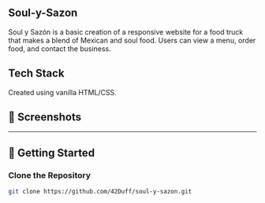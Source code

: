 ## Soul-y-Sazon
Soul y Sazón is a basic creation of a responsive website for a food truck that makes a blend of Mexican and soul food. Users can view a menu, order food, and contact the business.

## Tech Stack
Created using vanilla HTML/CSS.

## 📸 Screenshots

---

## 🚀 Getting Started

### Clone the Repository
```bash
git clone https://github.com/42Duff/soul-y-sazon.git
